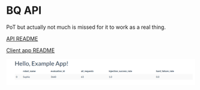 
# BQ API 

PoT but actually not much is missed for it to work as a real thing.

[API README](/api/README.md)

[Client app README](/clien_app_example/README.md)

![example client app screen](api_screen.png)